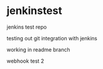 # jenkinstest
jenkins test repo

testing out git integration with jenkins

working in readme branch

webhook test 2
